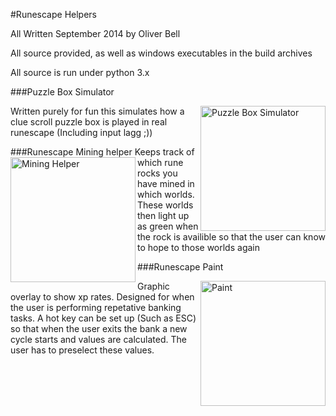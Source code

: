 #Runescape Helpers

All Written September 2014 by Oliver Bell

All source provided, as well as windows executables in the build archives

All source is run under python 3.x

###Puzzle Box Simulator

<img src="https://github.com/freshollie/RunescapePrograms/raw/master/screenshots/puzzle_box_simulator.PNG" align="right" alt="Puzzle Box Simulator" width="200"/>
Written purely for fun this simulates how a clue scroll puzzle box is played in real runescape (Including input lagg ;))









###Runescape Mining helper
<img src="https://github.com/freshollie/RunescapePrograms/raw/master/screenshots/runescape_mining_helper.PNG" align="left" alt="Mining Helper" width="200"/>
Keeps track of which rune rocks you have mined in which worlds. These worlds then light up as green when the rock is availible so that the user can know to hope to those worlds again









###Runescape Paint

<img src="https://github.com/freshollie/RunescapePrograms/raw/master/screenshots/runescape_paint.PNG" align="right" alt="Paint" width="200"/>

Graphic overlay to show xp rates. Designed for when the user is performing repetative banking tasks. A hot key can be set up (Such as ESC) so that when the user exits the bank a new cycle starts and values are calculated. The user has to preselect these values.
